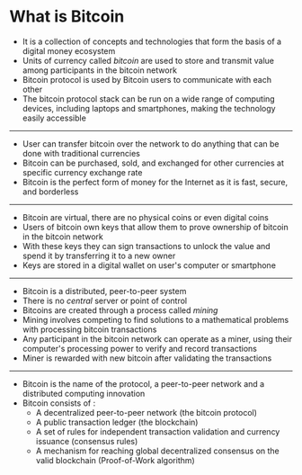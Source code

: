 # What is Bitcoin

- It is a collection of concepts and technologies that form the basis of a digital money ecosystem
- Units of currency called *bitcoin* are used to store and transmit value among participants in the bitcoin network
- Bitcoin protocol is used by Bitcoin users to communicate with each other
- The bitcoin protocol stack can be run on a wide range of computing devices, including laptops and smartphones, making the technology easily accessible
---
- User can transfer bitcoin over the network to do anything that can be done with traditional currencies
- Bitcoin can be purchased, sold, and exchanged for other currencies at specific currency exchange rate
- Bitcoin is the perfect form of money for the Internet as it is fast, secure, and borderless
---
- Bitcoin are virtual, there are no physical coins or even digital coins
- Users of bitcoin own keys that allow them to prove ownership of bitcoin in the bitcoin network
- With these keys they can sign transactions to unlock the value and spend it by transferring it to a new owner
- Keys are stored in a digital wallet on user's computer or smartphone
---
- Bitcoin is a distributed, peer-to-peer system
- There is no *central* server or point of control
- Bitcoins are created through a process called *mining*
- Mining involves competing to find solutions to a mathematical problems with processing bitcoin transactions
- Any participant in the bitcoin network can operate as a miner, using their computer's processing power to verify and record transactions
- Miner is rewarded with new bitcoin after validating the transactions
---
- Bitcoin is the name of the protocol, a peer-to-peer network and a distributed computing innovation
- Bitcoin consists of :
	- A decentralized peer-to-peer network (the bitcoin protocol)
	- A public transaction ledger (the blockchain)
	- A set of rules for independent transaction validation and currency issuance (consensus rules)
	- A mechanism for reaching global decentralized consensus on the valid blockchain (Proof-of-Work algorithm)